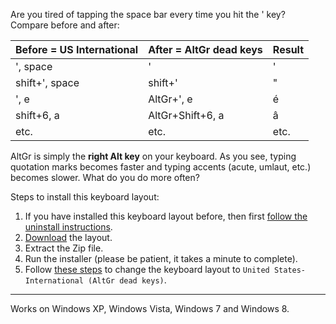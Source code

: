 Are you tired of tapping the space bar every time you hit the ' key? Compare before and after:

| **Before = US International** | **After = AltGr dead keys** | **Result** |
|:------------------------------|:----------------------------|:-----------|
| ', space                      | '                           | '          |
| shift+', space                | shift+'                     | "          |
| ', e                          | AltGr+', e                  | é         |
| shift+6, a                    | AltGr+Shift+6, a            | â         |
| etc.                          | etc.                        | etc.       |

AltGr is simply the **right Alt key** on your keyboard. As you see, typing quotation marks becomes faster and typing accents (acute, umlaut, etc.) becomes slower. What do you do more often?

Steps to install this keyboard layout:
  1. If you have installed this keyboard layout before, then first [follow the uninstall instructions](uninstall.md).
  1. [Download](http://code.google.com/p/usialtgr/downloads/list) the layout.
  1. Extract the Zip file.
  1. Run the installer (please be patient, it takes a minute to complete).
  1. Follow [these steps](http://windows.microsoft.com/en-US/windows7/Change-your-keyboard-layout) to change the keyboard layout to `United States-International (AltGr dead keys)`.


---


Works on Windows XP, Windows Vista, Windows 7 and Windows 8.